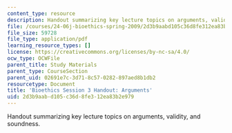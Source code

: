 ```yaml
---
content_type: resource
description: Handout summarizing key lecture topics on arguments, validity, and soundness.
file: /courses/24-06j-bioethics-spring-2009/2d3b9aabd105c36d8fe312ea83b2e979_MIT24_06Js09_handout03.pdf
file_size: 59728
file_type: application/pdf
learning_resource_types: []
license: https://creativecommons.org/licenses/by-nc-sa/4.0/
ocw_type: OCWFile
parent_title: Study Materials
parent_type: CourseSection
parent_uid: 02691e7c-3d71-8c57-0282-897aed8b1db2
resourcetype: Document
title: 'Bioethics Session 3 Handout: Arguments'
uid: 2d3b9aab-d105-c36d-8fe3-12ea83b2e979
---
```

Handout summarizing key lecture topics on arguments, validity, and soundness.